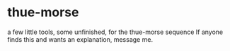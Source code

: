 # thue-morse
a few little tools, some unfinished, for the thue-morse sequence
If anyone finds this and wants an explanation, message me.
